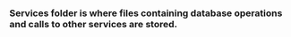 ### Services folder is where files containing database operations and calls to other services are stored.
